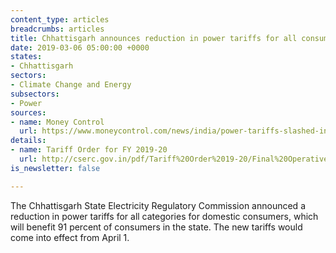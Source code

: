 ```yaml
---
content_type: articles
breadcrumbs: articles
title: Chhattisgarh announces reduction in power tariffs for all consumers
date: 2019-03-06 05:00:00 +0000
states:
- Chhattisgarh
sectors:
- Climate Change and Energy
subsectors:
- Power
sources:
- name: Money Control
  url: https://www.moneycontrol.com/news/india/power-tariffs-slashed-in-chhattisgarh-domestic-consumers-to-benefit-3596901.html
details:
- name: Tariff Order for FY 2019-20
  url: http://cserc.gov.in/pdf/Tariff%20Order%2019-20/Final%20Operative%20Order-FY%202019-20.pdf
is_newsletter: false

---
```

The Chhattisgarh State Electricity Regulatory Commission announced a reduction in power tariffs for all categories for domestic consumers, which will benefit 91 percent of consumers in the state. The new tariffs would come into effect from April 1.
